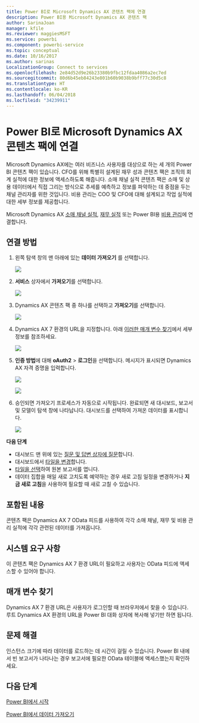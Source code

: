```yaml
---
title: Power BI로 Microsoft Dynamics AX 콘텐츠 팩에 연결
description: Power BI용 Microsoft Dynamics AX 콘텐츠 팩
author: SarinaJoan
manager: kfile
ms.reviewer: maggiesMSFT
ms.service: powerbi
ms.component: powerbi-service
ms.topic: conceptual
ms.date: 10/16/2017
ms.author: sarinas
LocalizationGroup: Connect to services
ms.openlocfilehash: 2e84d52d9e26b23380b9fbc12fdaa4086a2ec7ed
ms.sourcegitcommit: 80d6b45eb84243e801b60b9038b9bff77c30d5c8
ms.translationtype: HT
ms.contentlocale: ko-KR
ms.lasthandoff: 06/04/2018
ms.locfileid: "34239911"
---
```

# <a name="connect-to-microsoft-dynamics-ax-content-pack-with-power-bi"></a>Power BI로 Microsoft Dynamics AX 콘텐츠 팩에 연결
Microsoft Dynamics AX에는 여러 비즈니스 사용자를 대상으로 하는 세 개의 Power BI 콘텐츠 팩이 있습니다. CFO를 위해 특별히 설계된 재무 성과 콘텐츠 팩은 조직의 회계 실적에 대한 정보에 액세스하도록 해줍니다. 소매 채널 실적 콘텐츠 팩은 소매 및 상용 데이터에서 직접 그리는 방식으로 추세를 예측하고 정보를 파악하는 데 중점을 두는 채널 관리자를 위한 것입니다. 비용 관리는 COO 및 CFO에 대해 설계되고 작업 실적에 대한 세부 정보를 제공합니다.

Microsoft Dynamics AX [소매 채널 실적](https://app.powerbi.com/getdata/services/dynamics-ax-retail-channel-performance), [재무 실적](https://app.powerbi.com/getdata/services/dynamics-ax-financial-performance) 또는 Power BI용 [비용 관리](https://app.powerbi.com/getdata/services/dynamics-ax-cost-management)에 연결합니다.

## <a name="how-to-connect"></a>연결 방법
1. 왼쪽 탐색 창의 맨 아래에 있는 **데이터 가져오기** 를 선택합니다.
   
   ![](media/service-connect-to-microsoft-dynamics-ax/getdata.png)
2. **서비스** 상자에서 **가져오기**를 선택합니다.
   
   ![](media/service-connect-to-microsoft-dynamics-ax/services.png)
3. Dynamics AX 콘텐츠 팩 중 하나를 선택하고 **가져오기**를 선택합니다.
   
   ![](media/service-connect-to-microsoft-dynamics-ax/mdax.png)
4. Dynamics AX 7 환경의 URL을 지정합니다. 아래 [이러한 매개 변수 찾기](#FindingParams)에서 세부 정보를 참조하세요.
   
   ![](media/service-connect-to-microsoft-dynamics-ax/params.png)
5. **인증 방법**에 대해 **oAuth2** \> **로그인**을 선택합니다. 메시지가 표시되면 Dynamics AX 자격 증명을 입력합니다.
   
    ![](media/service-connect-to-microsoft-dynamics-ax/creds.png)
   
    ![](media/service-connect-to-microsoft-dynamics-ax/creds2.png)
6. 승인되면 가져오기 프로세스가 자동으로 시작됩니다. 완료되면 새 대시보드, 보고서 및 모델이 탐색 창에 나타납니다. 대시보드를 선택하여 가져온 데이터를 표시합니다.
   
     ![](media/service-connect-to-microsoft-dynamics-ax/dashboard.png)

**다음 단계**

* 대시보드 맨 위에 있는 [질문 및 답변 상자에 질문](power-bi-q-and-a.md)합니다.
* 대시보드에서 [타일을 변경](service-dashboard-edit-tile.md)합니다.
* [타일을 선택](service-dashboard-tiles.md)하여 원본 보고서를 엽니다.
* 데이터 집합을 매일 새로 고치도록 예약하는 경우 새로 고침 일정을 변경하거나 **지금 새로 고침**을 사용하여 필요할 때 새로 고칠 수 있습니다.

## <a name="whats-included"></a>포함된 내용
콘텐츠 팩은 Dynamics AX 7 OData 피드를 사용하여 각각 소매 채널, 재무 및 비용 관리 실적에 각각 관련된 데이터를 가져옵니다.

## <a name="system-requirements"></a>시스템 요구 사항
이 콘텐츠 팩은 Dynamics AX 7 환경 URL이 필요하고 사용자는 OData 피드에 액세스할 수 있어야 합니다.

## <a name="finding-parameters"></a>매개 변수 찾기
<a name="FindingParams"></a>

Dynamics AX 7 환경 URL은 사용자가 로그인할 때 브라우저에서 찾을 수 있습니다. 루트 Dynamics AX 환경의 URL을 Power BI 대화 상자에 복사해 넣기만 하면 됩니다.

## <a name="troubleshooting"></a>문제 해결
인스턴스 크기에 따라 데이터를 로드하는 데 시간이 걸릴 수 있습니다. Power BI 내에서 빈 보고서가 나타나는 경우 보고서에 필요한 OData 테이블에 액세스했는지 확인하세요.

## <a name="next-steps"></a>다음 단계
[Power BI에서 시작](service-get-started.md)

[Power BI에서 데이터 가져오기](service-get-data.md)

